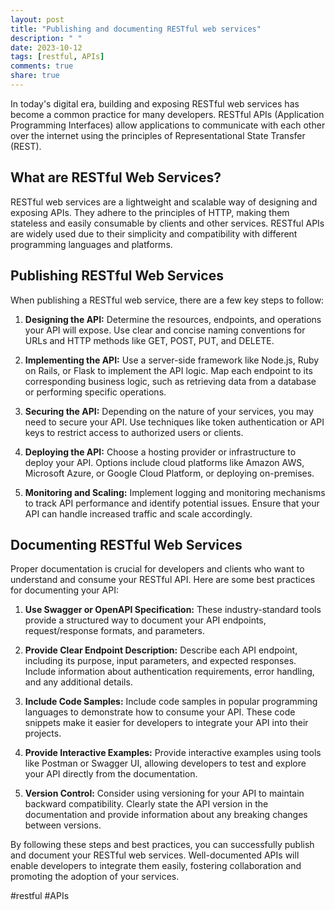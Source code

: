 ```yaml
---
layout: post
title: "Publishing and documenting RESTful web services"
description: " "
date: 2023-10-12
tags: [restful, APIs]
comments: true
share: true
---
```


In today's digital era, building and exposing RESTful web services has become a common practice for many developers. RESTful APIs (Application Programming Interfaces) allow applications to communicate with each other over the internet using the principles of Representational State Transfer (REST).

## What are RESTful Web Services?

RESTful web services are a lightweight and scalable way of designing and exposing APIs. They adhere to the principles of HTTP, making them stateless and easily consumable by clients and other services. RESTful APIs are widely used due to their simplicity and compatibility with different programming languages and platforms.

## Publishing RESTful Web Services

When publishing a RESTful web service, there are a few key steps to follow:

1. **Designing the API:** Determine the resources, endpoints, and operations your API will expose. Use clear and concise naming conventions for URLs and HTTP methods like GET, POST, PUT, and DELETE.

2. **Implementing the API:** Use a server-side framework like Node.js, Ruby on Rails, or Flask to implement the API logic. Map each endpoint to its corresponding business logic, such as retrieving data from a database or performing specific operations.

3. **Securing the API:** Depending on the nature of your services, you may need to secure your API. Use techniques like token authentication or API keys to restrict access to authorized users or clients.

4. **Deploying the API:** Choose a hosting provider or infrastructure to deploy your API. Options include cloud platforms like Amazon AWS, Microsoft Azure, or Google Cloud Platform, or deploying on-premises.

5. **Monitoring and Scaling:** Implement logging and monitoring mechanisms to track API performance and identify potential issues. Ensure that your API can handle increased traffic and scale accordingly.

## Documenting RESTful Web Services

Proper documentation is crucial for developers and clients who want to understand and consume your RESTful API. Here are some best practices for documenting your API:

1. **Use Swagger or OpenAPI Specification:** These industry-standard tools provide a structured way to document your API endpoints, request/response formats, and parameters.

2. **Provide Clear Endpoint Description:** Describe each API endpoint, including its purpose, input parameters, and expected responses. Include information about authentication requirements, error handling, and any additional details.

3. **Include Code Samples:** Include code samples in popular programming languages to demonstrate how to consume your API. These code snippets make it easier for developers to integrate your API into their projects.

4. **Provide Interactive Examples:** Provide interactive examples using tools like Postman or Swagger UI, allowing developers to test and explore your API directly from the documentation.

5. **Version Control:** Consider using versioning for your API to maintain backward compatibility. Clearly state the API version in the documentation and provide information about any breaking changes between versions.

By following these steps and best practices, you can successfully publish and document your RESTful web services. Well-documented APIs will enable developers to integrate them easily, fostering collaboration and promoting the adoption of your services.

#restful #APIs